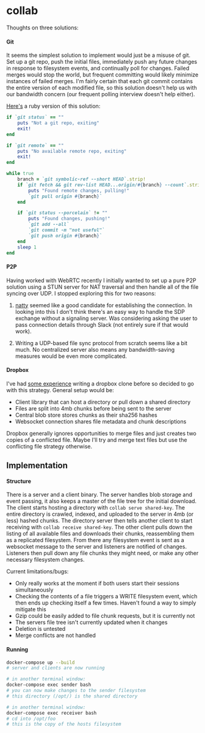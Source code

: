 # collab

Thoughts on three solutions:

#### Git

It seems the simplest solution to implement would just be a misuse of git. Set up a git repo, push the initial files, immediately push any future changes in response to filesystem events, and continually poll for changes. Failed merges would stop the world, but frequent committing would likely minimize instances of failed merges. I'm fairly certain that each git commit contains the entire version of each modified file, so this solution doesn't help us with our bandwidth concern (our frequent polling interview doesn't help either).

[Here's](./bad-git-filesync.rb) a ruby version of this solution:
```ruby
if `git status` == ""
    puts "Not a git repo, exiting"
    exit!
end

if `git remote` == ""
    puts "No available remote repo, exiting"
    exit!
end

while true
    branch = `git symbolic-ref --short HEAD`.strip!
    if `git fetch && git rev-list HEAD...origin/#{branch} --count`.strip! != '0'
        puts "Found remote changes, pulling!"
        `git pull origin #{branch}`
    end

    if `git status --porcelain` != ""
        puts "Found changes, pushing!"
        `git add --all`
        `git commit -m "not useful"`
        `git push origin #{branch}`
    end
    sleep 1
end
```

#### P2P

Having worked with WebRTC recently I initially wanted to set up a pure P2P solution using a STUN server for NAT traversal and then handle all of the file syncing over UDP. I stopped exploring this for two reasons:

1. [natty](https://github.com/getlantern/go-natty) seemed like a good candidate for establishing the connection. In looking into this I don't think there's an easy way to handle the SDP exchange without a signaling server. Was considering asking the user to pass connection details through Slack (not entirely sure if that would work).

2. Writing a UDP-based file sync protocol from scratch seems like a bit much. No centralized server also means any bandwidth-saving measures would be even more complicated.

#### Dropbox

I've had [some experience](https://github.com/golangbox/gobox) writing a dropbox clone before so decided to go with this strategy. General setup would be:

 - Client library that can host a directory or pull down a shared directory
 - Files are split into 4mb chunks before being sent to the server
 - Central blob store stores chunks as their sha256 hashes
 - Websocket connection shares file metadata and chunk descriptions

Dropbox generally ignores opportunities to merge files and just creates two copies of a conflicted file. Maybe I'll try and merge text files but use the conflicting file strategy otherwise.

## Implementation

#### Structure

There is a server and a client binary. The server handles blob storage and event passing, it also keeps a master of the file tree for the initial download. The client starts hosting a directory with `collab serve shared-key`. The entire directory is crawled, indexed, and uploaded to the server in 4mb (or less) hashed chunks. The directory server then tells another client to start receiving with `collab receive shared-key`. The other client pulls down the listing of all available files and downloads their chunks, reassembling them as a replicated filesystem. From there any filesystem event is sent as a websocket message to the server and listeners are notified of changes. Listeners then pull down any file chunks they might need, or make any other necessary filesystem changes.

Current limitations/bugs:

 - Only really works at the moment if both users start their sessions simultaneously
 - Checking the contents of a file triggers a WRITE filesystem event, which then ends up checking itself a few times. Haven't found a way to simply mitigate this
 - Gzip could be easily added to file chunk requests, but it is currently not
 - The servers file tree isn't currently updated when it changes
 - Deletion is untested
 - Merge conflicts are not handled


#### Running

```bash
docker-compose up --build
# server and clients are now running

# in another terminal window:
docker-compose exec sender bash
# you can now make changes to the sender filesystem
# this directory (/opt/) is the shared directory

# in another terminal window:
docker-compose exec receiver bash
# cd into /opt/foo
# this is the copy of the hosts filesystem
```

